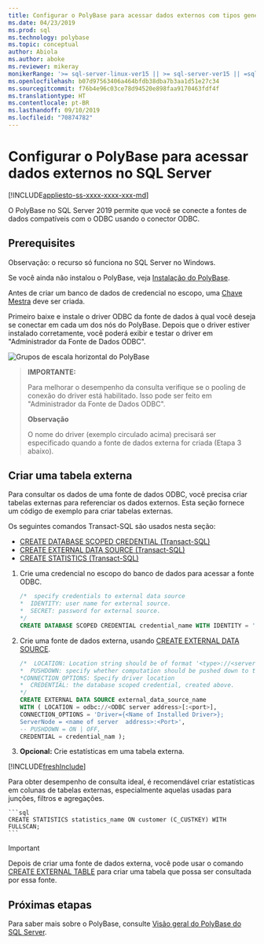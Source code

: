 ```yaml
---
title: Configurar o PolyBase para acessar dados externos com tipos genéricos ODBC | Microsoft Docs
ms.date: 04/23/2019
ms.prod: sql
ms.technology: polybase
ms.topic: conceptual
author: Abiola
ms.author: aboke
ms.reviewer: mikeray
monikerRange: '>= sql-server-linux-ver15 || >= sql-server-ver15 || =sqlallproducts-allversions'
ms.openlocfilehash: b07d97563406a464bfdb38dba7b3aa1d51e27c34
ms.sourcegitcommit: f76b4e96c03ce78d94520e898faa9170463fdf4f
ms.translationtype: HT
ms.contentlocale: pt-BR
ms.lasthandoff: 09/10/2019
ms.locfileid: "70874782"
---
```

# <a name="configure-polybase-to-access-external-data-in-sql-server"></a>Configurar o PolyBase para acessar dados externos no SQL Server

[!INCLUDE[appliesto-ss-xxxx-xxxx-xxx-md](../../includes/appliesto-ss-xxxx-xxxx-xxx-md.md)]

O PolyBase no SQL Server 2019 permite que você se conecte a fontes de dados compatíveis com o ODBC usando o conector ODBC. 

## <a name="prerequisites"></a>Prerequisites

Observação: o recurso só funciona no SQL Server no Windows. 

Se você ainda não instalou o PolyBase, veja [Instalação do PolyBase](polybase-installation.md).

 Antes de criar um banco de dados de credencial no escopo, uma [Chave Mestra](../../t-sql/statements/create-master-key-transact-sql.md) deve ser criada. 

Primeiro baixe e instale o driver ODBC da fonte de dados à qual você deseja se conectar em cada um dos nós do PolyBase. Depois que o driver estiver instalado corretamente, você poderá exibir e testar o driver em "Administrador da Fonte de Dados ODBC".

![Grupos de escala horizontal do PolyBase](../../relational-databases/polybase/media/polybase-odbc-admin.png) 

> **IMPORTANTE:**
> 
> Para melhorar o desempenho da consulta verifique se o pooling de conexão do driver está habilitado. Isso pode ser feito em "Administrador da Fonte de Dados ODBC".
> 
> **Observação**
> 
> O nome do driver (exemplo circulado acima) precisará ser especificado quando a fonte de dados externa for criada (Etapa 3 abaixo).

## <a name="create-an-external-table"></a>Criar uma tabela externa

Para consultar os dados de uma fonte de dados ODBC, você precisa criar tabelas externas para referenciar os dados externos. Esta seção fornece um código de exemplo para criar tabelas externas.

Os seguintes comandos Transact-SQL são usados nesta seção:

- [CREATE DATABASE SCOPED CREDENTIAL (Transact-SQL)](../../t-sql/statements/create-database-scoped-credential-transact-sql.md)
- [CREATE EXTERNAL DATA SOURCE (Transact-SQL)](../../t-sql/statements/create-external-data-source-transact-sql.md) 
- [CREATE STATISTICS (Transact-SQL)](../../t-sql/statements/create-statistics-transact-sql.md)

1. Crie uma credencial no escopo do banco de dados para acessar a fonte ODBC.

    ```sql
    /*  specify credentials to external data source
    *  IDENTITY: user name for external source. 
    *  SECRET: password for external source.
    */
    CREATE DATABASE SCOPED CREDENTIAL credential_name WITH IDENTITY = 'username', Secret = 'password';
    ```

1. Crie uma fonte de dados externa, usando [CREATE EXTERNAL DATA SOURCE](../../t-sql/statements/create-external-data-source-transact-sql.md).

    ```sql
    /*  LOCATION: Location string should be of format '<type>://<server>[:<port>]'.
    *  PUSHDOWN: specify whether computation should be pushed down to the source. ON by default.
    *CONNECTION_OPTIONS: Specify driver location
    *  CREDENTIAL: the database scoped credential, created above.
    */  
    CREATE EXTERNAL DATA SOURCE external_data_source_name
    WITH ( LOCATION = odbc://<ODBC server address>[:<port>],
    CONNECTION_OPTIONS = 'Driver={<Name of Installed Driver>};
    ServerNode = <name of server  address>:<Port>',
    -- PUSHDOWN = ON | OFF,
    CREDENTIAL = credential_nam );
    ```

1. **Opcional:** Crie estatísticas em uma tabela externa.

[!INCLUDE[freshInclude](../../includes/paragraph-content/fresh-note-steps-feedback.md)]

Para obter desempenho de consulta ideal, é recomendável criar estatísticas em colunas de tabelas externas, especialmente aquelas usadas para junções, filtros e agregações.

    ```sql
    CREATE STATISTICS statistics_name ON customer (C_CUSTKEY) WITH FULLSCAN; 
    ```

>[!IMPORTANT] 
>Depois de criar uma fonte de dados externa, você pode usar o comando [CREATE EXTERNAL TABLE](../../t-sql/statements/create-external-table-transact-sql.md) para criar uma tabela que possa ser consultada por essa fonte. 

## <a name="next-steps"></a>Próximas etapas

Para saber mais sobre o PolyBase, consulte [Visão geral do PolyBase do SQL Server](polybase-guide.md).
